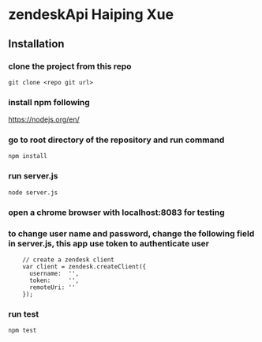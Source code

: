 # zendeskApi Haiping Xue

## Installation

### clone the project from this repo

```
git clone <repo git url>
```

### install npm following 
https://nodejs.org/en/

### go to root directory of the repository and run command

```
npm install
```

### run server.js 

```
node server.js
```

### open a chrome browser with localhost:8083 for testing

### to change user name and password, change the following field in server.js, this app use token to authenticate user

```
    // create a zendesk client
    var client = zendesk.createClient({
      username:  '',
      token:     '',
      remoteUri: ''
    });
```

### run test

```
npm test
```
